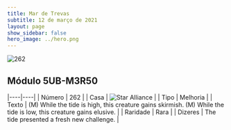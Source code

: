 ```yaml
---
title: Mar de Trevas
subtitle: 12 de março de 2021
layout: page
show_sidebar: false
hero_image: ../hero.png
---
```


![262](https://cdn.keyforgegame.com/media/card_front/pt/496_262_CFQJ3Q4C5Q8_pt.png)

## Módulo 5UB-M3R50

|----|----|
| Número | 262 |
| Casa | ![Star Alliance](https://archonarcana.com/images/thumb/7/7d/Star_Alliance.png/22px-Star_Alliance.png "Aliança Estelar") |
| Tipo | Melhoria |
| Texto | (M) While the tide is high, this creature gains skirmish.  (M) While the tide is low, this creature gains elusive. |
| Raridade | Rara |
| Dizeres | The tide presented a fresh new challenge. |
